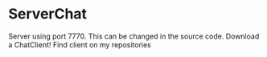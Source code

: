 # ServerChat
Server using port 7770. This can be changed in the source code. Download a ChatClient! Find client on my repositories
